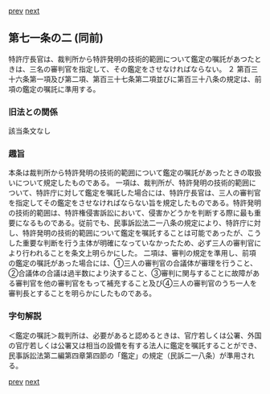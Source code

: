 [prev](/specific\markdowns\特許法\096_Mp-Ch_4-Se_1-At_71.md)
[next](/specific\markdowns\特許法\098_Mp-Ch_4-Se_1-At_72.md)
## 第七一条の二 (同前)
特許庁長官は、裁判所から特許発明の技術的範囲について鑑定の嘱託があつたときは、三名の審判官を指定して、その鑑定をさせなければならない。
２ 第百三十六条第一項及び第二項、第百三十七条第二項並びに第百三十八条の規定は、前項の鑑定の嘱託に準用する。

### 旧法との関係
該当条文なし

### 趣旨
本条は裁判所から特許発明の技術的範囲について鑑定の嘱託があったときの取扱いについて規定したものである。
一項は、裁判所が、特許発明の技術的範囲について、特許庁に対して鑑定を嘱託した場合には、特許庁長官は、三人の審判官を指定してその鑑定をさせなければならない旨を規定したものである。特許発明の技術的範囲は、特許権侵害訴訟において、侵害かどうかを判断する際に最も重要になるものである。従前でも、民事訴訟法二一八条の規定により、特許庁に対し、特許発明の技術的範囲について鑑定を嘱託することは可能であったが、こうした重要な判断を行う主体が明確になっていなかったため、必ず三人の審判官により行われることを条文上明らかにした。
二項は、審判の規定を準用し、前項の鑑定の嘱託があった場合には、①三人の審判官の合議体が審理を行うこと、②合議体の合議は過半数により決すること、③審判に関与することに故障がある審判官を他の審判官をもって補充すること及び④三人の審判官のうち一人を審判長とすることを明らかにしたものである。

### 字句解説
＜鑑定の嘱託＞裁判所は、必要があると認めるときは、官庁若しくは公署、外国の官庁若しくは公署又は相当の設備を有する法人に鑑定を嘱託することができ、民事訴訟法第二編第四章第四節の「鑑定」の規定（民訴二一八条）が準用される。

[prev](/specific\markdowns\特許法\096_Mp-Ch_4-Se_1-At_71.md)
[next](/specific\markdowns\特許法\098_Mp-Ch_4-Se_1-At_72.md)